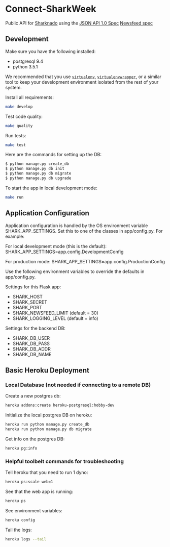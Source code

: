 # Connect-SharkWeek
Public API for [Sharknado](https://github.com/Bernie-2016/Connect-Sharknado) using the
[JSON API 1.0 Spec](http://jsonapi.org/)
[Newsfeed spec](https://github.com/Bernie-2016/Connect-SharkWeek/issues/3)

## Development
Make sure you have the following installed:
* postgresql 9.4
* python 3.5.1

We recommended that you use
[`virtualenv`](https://virtualenv.pypa.io/en/latest/),
[`virtualenvwrapper`](http://virtualenvwrapper.readthedocs.org), or a
similar tool to keep your development environment isolated from the
rest of your system.

Install all requirements:
```bash
make develop
```

Test code quality:
```bash
make quality
```

Run tests:
```bash
make test
```

Here are the commands for setting up the DB:
```sh
$ python manage.py create_db
$ python manage.py db init
$ python manage.py db migrate
$ python manage.py db upgrade
```

To start the app in local development mode:
```bash
make run
```

## Application Configuration
Application configuration is handled by the OS environment variable SHARK_APP_SETTINGS.
Set this to one of the classes in app/config.py. For example:

For local development mode (this is the default):
SHARK_APP_SETTINGS=app.config.DevelopmentConfig

For production mode:
SHARK_APP_SETTINGS=app.config.ProductionConfig

Use the following environment variables to override the defaults in app/config.py.

Settings for this Flask app:
* SHARK_HOST
* SHARK_SECRET
* SHARK_PORT
* SHARK_NEWSFEED_LIMIT (default = 30)
* SHARK_LOGGING_LEVEL (default = info)

Settings for the backend DB:
* SHARK_DB_USER
* SHARK_DB_PASS
* SHARK_DB_ADDR
* SHARK_DB_NAME


## Basic Heroku Deployment

### Local Database (not needed if connecting to a remote DB)
Create a new postgres db:
```bash
heroku addons:create heroku-postgresql:hobby-dev
```

Initialize the local postgres DB on heroku:
```bash
heroku run python manage.py create_db
heroku run python manage.py db migrate
```

Get info on the postgres DB:
```bash
heroku pg:info
```

### Helpful toolbelt commands for troubleshooting
Tell heroku that you need to run 1 dyno:
```bash
heroku ps:scale web=1
```

See that the web app is running:
```bash
heroku ps
```

See environment variables:
```bash
heroku config
```

Tail the logs:
```bash
heroku logs --tail
```
